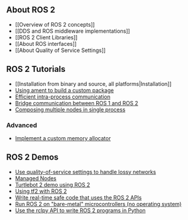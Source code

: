 ## About ROS 2
* [[Overview of ROS 2 concepts]]
* [[DDS and ROS middleware implementations]]
* [[ROS 2 Client Libraries]]
* [[About ROS interfaces]]
* [[About Quality of Service Settings]]


## ROS 2 Tutorials
* [[Installation from binary and source, all platforms|Installation]]
* [Using ament to build a custom package](Ament-Tutorial)
* [Efficient intra-process communication](Intra-Process-Communication)
* [Bridge communication between ROS 1 and ROS 2](https://github.com/ros2/ros1_bridge/blob/master/README.md)
* [Composing multiple nodes in single process](Composition)


### Advanced
* [Implement a custom memory allocator](Allocator-Template-Tutorial)


## ROS 2 Demos
* [Use quality-of-service settings to handle lossy networks](Quality-Of-Service)
* [Managed Nodes](Managed-Nodes)
* [Turtlebot 2 demo using ROS 2](https://github.com/ros2/turtlebot2_demo)
* [Using tf2 with ROS 2](tf2)
* [Write real-time safe code that uses the ROS 2 APIs](Real-Time-Programming)
* [Run ROS 2 on "bare-metal" microcontrollers (no operating system)](https://github.com/ros2/freertps/wiki)
* [Use the rclpy API to write ROS 2 programs in Python](Python-Programming)

